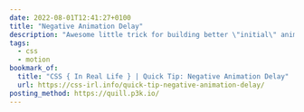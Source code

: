```yaml
---
date: 2022-08-01T12:41:27+0100
title: "Negative Animation Delay"
description: "Awesome little trick for building better \"initial\" animation states where multiple elements are staggered."
tags:
  - css
  - motion
bookmark_of:
  title: "CSS { In Real Life } | Quick Tip: Negative Animation Delay"
  url: https://css-irl.info/quick-tip-negative-animation-delay/
posting_method: https://quill.p3k.io/
---
```


